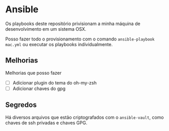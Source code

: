# Ansible

Os playbooks deste repositório privisionam a minha máquina de
desenvolvimento em um sistema OSX.

Posso fazer todo o provisionamento com o comando
`ansible-playbook mac.yml` ou executar os playbooks individualmente.

## Melhorias

Melhorias que posso fazer

- [ ] Adicionar plugin do tema do oh-my-zsh
- [ ] Adicionar chaves do gpg

## Segredos

Há diversos arquivos que estão criptografados com o `ansible-vault`,
como chaves de ssh privadas e chaves GPG.


